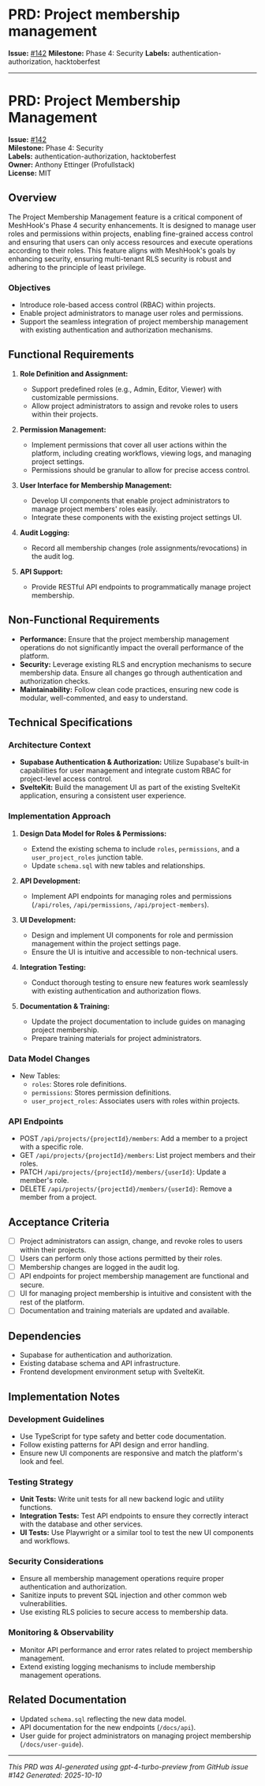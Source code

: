 # PRD: Project membership management

**Issue:** [#142](https://github.com/profullstack/meshhook/issues/142)
**Milestone:** Phase 4: Security
**Labels:** authentication-authorization, hacktoberfest

---

# PRD: Project Membership Management

**Issue:** [#142](https://github.com/profullstack/meshhook/issues/142)  
**Milestone:** Phase 4: Security  
**Labels:** authentication-authorization, hacktoberfest  
**Owner:** Anthony Ettinger (Profullstack)  
**License:** MIT  

## Overview

The Project Membership Management feature is a critical component of MeshHook's Phase 4 security enhancements. It is designed to manage user roles and permissions within projects, enabling fine-grained access control and ensuring that users can only access resources and execute operations according to their roles. This feature aligns with MeshHook's goals by enhancing security, ensuring multi-tenant RLS security is robust and adhering to the principle of least privilege.

### Objectives

- Introduce role-based access control (RBAC) within projects.
- Enable project administrators to manage user roles and permissions.
- Support the seamless integration of project membership management with existing authentication and authorization mechanisms.

## Functional Requirements

1. **Role Definition and Assignment:**
   - Support predefined roles (e.g., Admin, Editor, Viewer) with customizable permissions.
   - Allow project administrators to assign and revoke roles to users within their projects.

2. **Permission Management:**
   - Implement permissions that cover all user actions within the platform, including creating workflows, viewing logs, and managing project settings.
   - Permissions should be granular to allow for precise access control.

3. **User Interface for Membership Management:**
   - Develop UI components that enable project administrators to manage project members' roles easily.
   - Integrate these components with the existing project settings UI.

4. **Audit Logging:**
   - Record all membership changes (role assignments/revocations) in the audit log.

5. **API Support:**
   - Provide RESTful API endpoints to programmatically manage project membership.

## Non-Functional Requirements

- **Performance:** Ensure that the project membership management operations do not significantly impact the overall performance of the platform.
- **Security:** Leverage existing RLS and encryption mechanisms to secure membership data. Ensure all changes go through authentication and authorization checks.
- **Maintainability:** Follow clean code practices, ensuring new code is modular, well-commented, and easy to understand.

## Technical Specifications

### Architecture Context

- **Supabase Authentication & Authorization:** Utilize Supabase's built-in capabilities for user management and integrate custom RBAC for project-level access control.
- **SvelteKit:** Build the management UI as part of the existing SvelteKit application, ensuring a consistent user experience.

### Implementation Approach

1. **Design Data Model for Roles & Permissions:**
   - Extend the existing schema to include `roles`, `permissions`, and a `user_project_roles` junction table.
   - Update `schema.sql` with new tables and relationships.

2. **API Development:**
   - Implement API endpoints for managing roles and permissions (`/api/roles`, `/api/permissions`, `/api/project-members`).

3. **UI Development:**
   - Design and implement UI components for role and permission management within the project settings page.
   - Ensure the UI is intuitive and accessible to non-technical users.

4. **Integration Testing:**
   - Conduct thorough testing to ensure new features work seamlessly with existing authentication and authorization flows.

5. **Documentation & Training:**
   - Update the project documentation to include guides on managing project membership.
   - Prepare training materials for project administrators.

### Data Model Changes

- New Tables:
  - `roles`: Stores role definitions.
  - `permissions`: Stores permission definitions.
  - `user_project_roles`: Associates users with roles within projects.

### API Endpoints

- POST `/api/projects/{projectId}/members`: Add a member to a project with a specific role.
- GET `/api/projects/{projectId}/members`: List project members and their roles.
- PATCH `/api/projects/{projectId}/members/{userId}`: Update a member's role.
- DELETE `/api/projects/{projectId}/members/{userId}`: Remove a member from a project.

## Acceptance Criteria

- [ ] Project administrators can assign, change, and revoke roles to users within their projects.
- [ ] Users can perform only those actions permitted by their roles.
- [ ] Membership changes are logged in the audit log.
- [ ] API endpoints for project membership management are functional and secure.
- [ ] UI for managing project membership is intuitive and consistent with the rest of the platform.
- [ ] Documentation and training materials are updated and available.

## Dependencies

- Supabase for authentication and authorization.
- Existing database schema and API infrastructure.
- Frontend development environment setup with SvelteKit.

## Implementation Notes

### Development Guidelines

- Use TypeScript for type safety and better code documentation.
- Follow existing patterns for API design and error handling.
- Ensure new UI components are responsive and match the platform's look and feel.

### Testing Strategy

- **Unit Tests:** Write unit tests for all new backend logic and utility functions.
- **Integration Tests:** Test API endpoints to ensure they correctly interact with the database and other services.
- **UI Tests:** Use Playwright or a similar tool to test the new UI components and workflows.

### Security Considerations

- Ensure all membership management operations require proper authentication and authorization.
- Sanitize inputs to prevent SQL injection and other common web vulnerabilities.
- Use existing RLS policies to secure access to membership data.

### Monitoring & Observability

- Monitor API performance and error rates related to project membership management.
- Extend existing logging mechanisms to include membership management operations.

## Related Documentation

- Updated `schema.sql` reflecting the new data model.
- API documentation for the new endpoints (`/docs/api`).
- User guide for project administrators on managing project membership (`/docs/user-guide`).

---

*This PRD was AI-generated using gpt-4-turbo-preview from GitHub issue #142*
*Generated: 2025-10-10*
